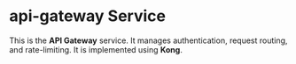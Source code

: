 # api-gateway Service

This is the **API Gateway** service. It manages authentication, request routing, and rate-limiting. It is implemented using **Kong**.
